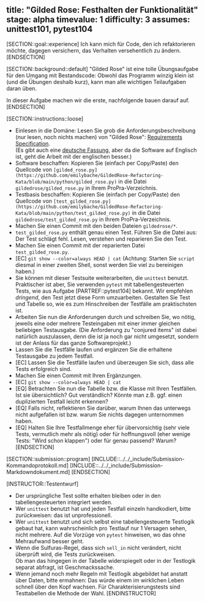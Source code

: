 title: "Gilded Rose: Festhalten der Funktionalität"
stage: alpha
timevalue: 1
difficulty: 3
assumes: unittest101, pytest104
---
[SECTION::goal::experience]
Ich kann mich für Code, den ich refaktorieren möchte, dagegen versichern,
das Verhalten versehentlich zu ändern.
[ENDSECTION]

[SECTION::background::default]
"Gilded Rose" ist eine tolle Übungsaufgabe für den Umgang mit Bestandscode:
Obwohl das Programm winzig klein ist (und die Übungen deshalb kurz), kann man
alle wichtigen Teilaufgaben daran üben.

In dieser Aufgabe machen wir die erste, nachfolgende bauen darauf auf.
[ENDSECTION]


[SECTION::instructions::loose]
- Einlesen in die Domäne:
  Lesen Sie grob die Anforderungsbeschreibung (nur lesen, noch nichts machen) von
  "Gilded Rose": 
  [Requirements Specification](https://github.com/emilybache/GildedRose-Refactoring-Kata/blob/main/GildedRoseRequirements.md).  
  (Es gibt auch eine 
  [deutsche Fassung](https://github.com/emilybache/GildedRose-Refactoring-Kata/blob/main/GildedRoseRequirements_de.md),
  aber da die Software auf Englisch ist, geht die Arbeit mit der englischen besser.)
- Software beschaffen:
  Kopieren Sie (einfach per Copy/Paste) den Quellcode von 
  `[gilded_rose.py](https://github.com/emilybache/GildedRose-Refactoring-Kata/blob/main/python/gilded_rose.py)`
  in die Datei `gildedrose/gilded_rose.py` in Ihrem ProPra-Verzeichnis.
- Testbasis beschaffen:
  Kopieren Sie (einfach per Copy/Paste) den Quellcode von 
  `[test_gilded_rose.py](https://github.com/emilybache/GildedRose-Refactoring-Kata/blob/main/python/test_gilded_rose.py)`
  in die Datei `gildedrose/test_gilded_rose.py` in Ihrem ProPra-Verzeichnis.
- Machen Sie einen Commit mit den beiden Dateien `gildedrose/*`.
- `test_gilded_rose.py` enthält genau einen Test.
  Führen Sie die Datei aus: Der Test schlägt fehl.
  Lesen, verstehen und reparieren Sie den Test.
- Machen Sie einen Commit mit der reparierten Datei `test_gilded_rose.py`.
- [EC] `git show --color=always HEAD | cat`
  (Achtung: Starten Sie `script` diesmal in einer zweiten Shell, sonst werden Sie viel zu
  bereinigen haben.)
- Sie können mit dieser Testsuite weiterarbeiten, die `unittest` benutzt.
  Praktischer ist aber, Sie verwenden `pytest` mit tabellengesteuerten Tests,
  wie aus Aufgabe [PARTREF::pytest104] bekannt.
  Wir empfehlen _dringend_, den Test jetzt diese Form umzuarbeiten.
  Gestalten Sie Test und Tabelle so, wie es zum Hinschreiben der Testfälle am praktischsten ist.
- Arbeiten Sie nun die Anforderungen durch und schreiben Sie, wo nötig, jeweils
  eine oder mehrere Testeingaben mit einer immer gleichen beliebigen Testausgabe.
  (Die Anforderung zu "conjured items" ist dabei natürlich auszulassen, denn die ist ja noch
  gar nicht umgesetzt, sondern ist der Anlass für das ganze Softwareprojekt.)
- Lassen Sie die Testfälle laufen und ergänzen Sie die erhaltene Testausgabe zu jedem Testfall.
- [EC] Lassen Sie die Testfälle laufen und überzeugen Sie sich, dass alle Tests erfolgreich sind.
- Machen Sie einen Commit mit Ihren Ergänzungen.
- [EC] `git show --color=always HEAD | cat`
- [EQ] Betrachten Sie nun die Tabelle bzw. die Klasse mit Ihren Testfällen.
  Ist sie übersichtlich? Gut verständlich? 
  Könnte man z.B. ggf. einen duplizierten Testfall leicht erkennen?
- [EQ] Falls nicht, reflektieren Sie darüber, warum Ihnen das unterwegs nicht aufgefallen ist
  bzw. warum Sie nichts dagegen unternommen haben.
- [EQ] Halten Sie Ihre Testfallmenge eher für 
  übervorsichtig (sehr viele Tests, vermutlich mehr als nötig) oder für
  hoffnungsvoll (eher wenige Tests: "Wird schon klappen") oder für 
  genau passend? Warum?
[ENDSECTION]

[SECTION::submission::program]
[INCLUDE::../../_include/Submission-Kommandoprotokoll.md]
[INCLUDE::../../_include/Submission-Markdowndokument.md]
[ENDSECTION]

[INSTRUCTOR::Testentwurf]
- Der ursprüngliche Test sollte erhalten bleiben oder in den tabellengesteuerten integriert werden.
- Wer `unittest` benutzt hat und jeden Testfall einzeln handkodiert, bitte zurückweisen:
  das ist unprofessionell.
- Wer `unittest` benutzt und sich selbst eine tabellengesteuerte Testlogik gebaut hat,
  kann wahrscheinlich pro Testlauf nur 1 Versagen sehen, nicht mehrere.
  Auf die Vorzüge von `pytest` hinweisen, wo das ohne Mehraufwand besser geht.
- Wenn die Sulfuras-Regel, dass sich `sell_in` nicht verändert, nicht überprüft wird,
  die Tests zurückweisen.  
  Ob man das hingegen in der Tabelle widerspiegelt oder in der Testlogik separat abfragt,
  ist Geschmackssache.
- Wenn jemand noch mehr Regeln mit Testlogik abgebildet hat anstatt über Daten,
  bitte ermahnen: Das würde einem im wirklichen Leben schnell über den Kopf wachsen.
  Für Charakterisierungstests sind Testtabellen die Methode der Wahl.
[ENDINSTRUCTOR]